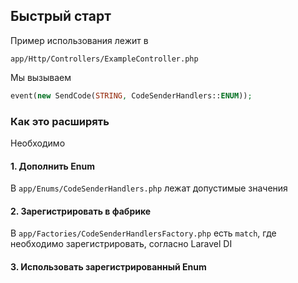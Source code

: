 ## Быстрый старт
Пример использования лежит в
```git
app/Http/Controllers/ExampleController.php
```
Мы вызываем 
```php
event(new SendCode(STRING, CodeSenderHandlers::ENUM));
```

### Как это расширять
Необходимо
#### 1. Дополнить Enum
В `app/Enums/CodeSenderHandlers.php` лежат допустимые значения
#### 2. Зарегистрировать в фабрике
В `app/Factories/CodeSenderHandlersFactory.php` есть `match`, где необходимо зарегистрировать, согласно Laravel DI
#### 3. Использовать зарегистрированный Enum
